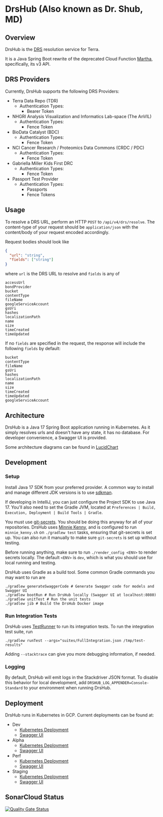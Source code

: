 # DrsHub (Also known as Dr. Shub, MD)
## Overview
DrsHub is the [DRS](https://ga4gh.github.io/data-repository-service-schemas/preview/develop/docs/) resolution service for Terra.

It is a Java Spring Boot rewrite of the deprecated Cloud Function [Martha](https://github.com/broadinstitute/martha), specifically, its v3 API.

## DRS Providers
Currently, DrsHub supports the following DRS Providers:

- Terra Data Repo (TDR)
  - Authentication Types:
    - Bearer Token
- NHGRI Analysis Visualization and Informatics Lab-space (The AnVIL)
  - Authentication Types:
    - Fence Token
- BioData Catalyst (BDC)
  - Authentication Types:
    - Fence Token
- NCI Cancer Research / Proteomics Data Commons (CRDC / PDC)
  - Authentication Types:
    - Fence Token
- Gabriella Miller Kids First DRC
  - Authentication Types:
    - Fence Token
- Passport Test Provider
  - Authentication Types:
    - Passports
    - Fence Tokens

## Usage
To resolve a DRS URL, perform an HTTP `POST` to `/api/v4/drs/resolve`.
The content-type of your request should be `application/json` with the content/body of your request encoded accordingly.

Request bodies should look like
```json
{
  "url": "string",
  "fields": ["string"]
}
```
where `url` is the DRS URL to resolve and `fields` is any of
```text
accessUrl
bondProvider
bucket
contentType
fileName
googleServiceAccount
gsUri
hashes
localizationPath
name
size
timeCreated
timeUpdated
```

If no `fields` are specified in the request, the response will include the following `fields` by default:
```text
bucket
contentType
fileName
gsUri
hashes
localizationPath
name
size
timeCreated
timeUpdated
googleServiceAccount
```

## Architecture
DrsHub is a Java 17 Spring Boot application running in Kubernetes. As it simply resolves urls and doesn't have any state, it has no database. For developer convenience, a Swagger UI is provided.

Some architecture diagrams can be found in [LucidChart](https://lucid.app/documents#/documents?folder_id=297026717)

## Development

### Setup
Install Java 17 SDK from your preferred provider. A common way to install and manage different JDK versions is to use [sdkman](https://sdkman.io/).

If developing in IntelliJ, you can just configure the Project SDK to use Java 17.
You'll also need to set the Gradle JVM, located at `Preferences | Build, Execution, Deployment | Build Tools | Gradle`.

You must use [git-secrets](https://github.com/awslabs/git-secrets). You should be doing this anyway for all of your repositories.
DrsHub uses [Minnie Kenny](https://minnie-kenny.readthedocs.io/en/latest/), and is configured to run `minnie_kenny.sh` on `./gradlew test` tasks, ensuring that git-secrets is set up.
You can also run it manually to make sure `git-secrets` is set up without testing.

Before running anything, make sure to run `./render_config <ENV>` to render secrets locally. The default `<ENV>` is `dev`, which is what you should use for local running and testing.

DrsHub uses Gradle as a build tool. Some common Gradle commands you may want to run are
```shell
./gradlew generateSwaggerCode # Generate Swagger code for models and Swagger UI
./gradlew bootRun # Run DrsHub locally (Swagger UI at localhost:8080)
./gradlew unitTest # Run the unit tests
./gradlew jib # Build the DrsHub Docker image
```

### Run Integration Tests
DrsHub uses [TestRunner](https://github.com/DataBiosphere/terra-test-runner) to run its integration tests.
To run the integration test suite, run
```shell
./gradlew runTest --args="suites/FullIntegration.json /tmp/test-results"
```
Adding `--stacktrace` can give you more debugging information, if needed.

### Logging
By default, DrsHub will emit logs in the Stackdriver JSON format.
To disable this behavior for local development, add `DRSHUB_LOG_APPENDER=Console-Standard` to your environment when running DrsHub.

## Deployment
DrsHub runs in Kubernetes in GCP. Current deployments can be found at:
- Dev
  - [Kubernetes Deployment](https://console.cloud.google.com/kubernetes/deployment/us-central1-a/terra-dev/terra-dev/drshub-deployment/overview?project=broad-dsde-dev)
  - [Swagger UI](https://drshub.dsde-dev.broadinstitute.org/)
- Alpha
  - [Kubernetes Deployment](https://console.cloud.google.com/kubernetes/deployment/us-central1-a/terra-alpha/terra-alpha/drshub-deployment/overview?project=broad-dsde-alpha)
  - [Swagger UI](https://drshub.dsde-alpha.broadinstitute.org/)
- Perf
  - [Kubernetes Deployment](https://console.cloud.google.com/kubernetes/deployment/us-central1-a/terra-perf/terra-perf/drshub-deployment/overview?project=broad-dsde-perf)
  - [Swagger UI](https://drshub.dsde-perf.broadinstitute.org/)
- Staging
  - [Kubernetes Deployment](https://console.cloud.google.com/kubernetes/deployment/us-central1-a/terra-staging/terra-staging/drshub-deployment/overview?project=broad-dsde-staging)
  - [Swagger UI](https://drshub.dsde-staging.broadinstitute.org/)

## SonarCloud Status
[![Quality Gate Status](https://sonarcloud.io/api/project_badges/measure?project=DataBiosphere_terra-drs-hub&metric=alert_status)](https://sonarcloud.io/summary/new_code?id=DataBiosphere_terra-drs-hub)

